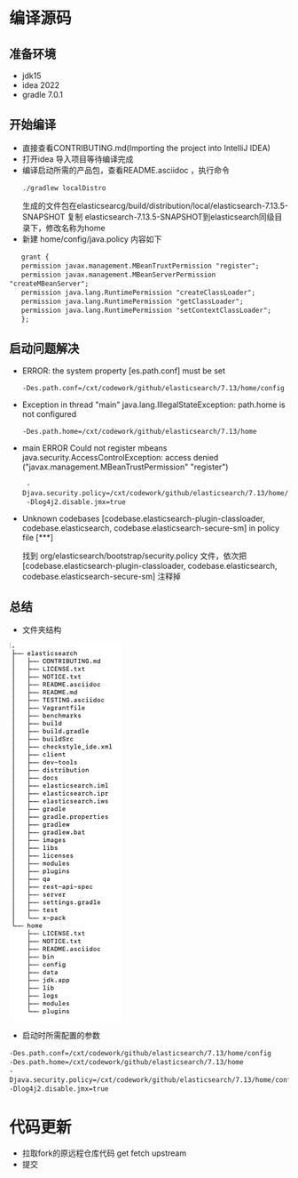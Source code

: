 # 编译源码
## 准备环境
* jdk15
* idea 2022
* gradle 7.0.1
## 开始编译
* 直接查看CONTRIBUTING.md(Importing the project into IntelliJ IDEA)
* 打开idea 导入项目等待编译完成
* 编译启动所需的产品包，查看README.asciidoc ，执行命令
    ```text
    ./gradlew localDistro
    ```
  生成的文件包在elasticsearcg/build/distribution/local/elasticsearch-7.13.5-SNAPSHOT
  复制 elasticsearch-7.13.5-SNAPSHOT到elasticsearch同级目录下，修改名称为home
* 新建 home/config/java.policy 内容如下
 ```text
    grant {
    permission javax.management.MBeanTruxtPermission "register";
    permission javax.management.MBeanServerPermission "createMBeanServer";
    permission java.lang.RuntimePermission "createClassLoader";
    permission java.lang.RuntimePermission "getClassLoader";
    permission java.lang.RuntimePermission "setContextClassLoader";
    };
  ```
## 启动问题解决
* ERROR: the system property [es.path.conf] must be set
    ```text
    -Des.path.conf=/cxt/codework/github/elasticsearch/7.13/home/config
    ```
* Exception in thread "main" java.lang.IllegalStateException: path.home is not configured
    ```text
    -Des.path.home=/cxt/codework/github/elasticsearch/7.13/home
    ```
* main ERROR Could not register mbeans java.security.AccessControlException: access denied ("javax.management.MBeanTrustPermission" "register")
    ```text
     -Djava.security.policy=/cxt/codework/github/elasticsearch/7.13/home/config/java.policy
     -Dlog4j2.disable.jmx=true
    ```
* Unknown codebases [codebase.elasticsearch-plugin-classloader, codebase.elasticsearch, codebase.elasticsearch-secure-sm] in policy file [***]

    找到 org/elasticsearch/bootstrap/security.policy 文件，依次把[codebase.elasticsearch-plugin-classloader, codebase.elasticsearch, codebase.elasticsearch-secure-sm] 注释掉

## 总结

* 文件夹结构

![img.png](images/img.png)
* 启动时所需配置的参数
```text
-Des.path.conf=/cxt/codework/github/elasticsearch/7.13/home/config
-Des.path.home=/cxt/codework/github/elasticsearch/7.13/home
-Djava.security.policy=/cxt/codework/github/elasticsearch/7.13/home/config/java.policy
-Dlog4j2.disable.jmx=true
```

# 代码更新
* 拉取fork的原远程仓库代码 get fetch upstream
* 提交
